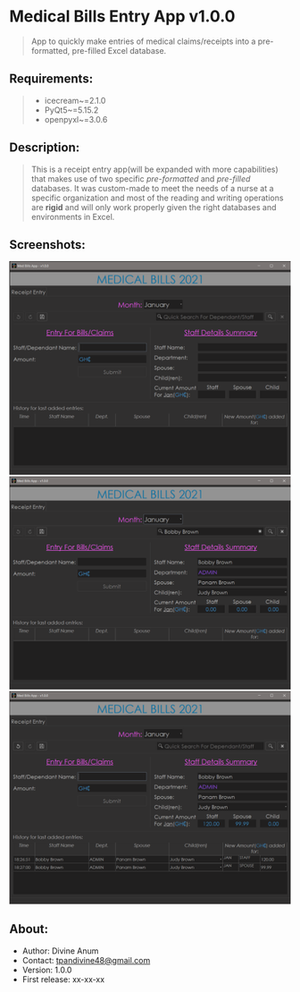 # Medical Bills Entry App v1.0.0
 >App to quickly make entries of medical claims/receipts into a pre-formatted, pre-filled Excel database.

## Requirements:
>- icecream~=2.1.0
>- PyQt5~=5.15.2
>- openpyxl~=3.0.6

## Description:
>This is a receipt entry app(will be expanded with more capabilities) that makes use of two specific *pre-formatted*
and *pre-filled* databases. It was custom-made to meet the needs of a nurse at a specific organization and most of the
reading and writing operations are **rigid** and will only work properly given the right databases and environments in Excel.

## Screenshots:
<img src="screenshots/ss-1.png" width="700">
<img src="screenshots/ss-2.png" width="700">
<img src="screenshots/ss-3.png" width="700">

## About:
- Author: Divine Anum
- Contact: tpandivine48@gmail.com
- Version: 1.0.0
- First release: xx-xx-xx